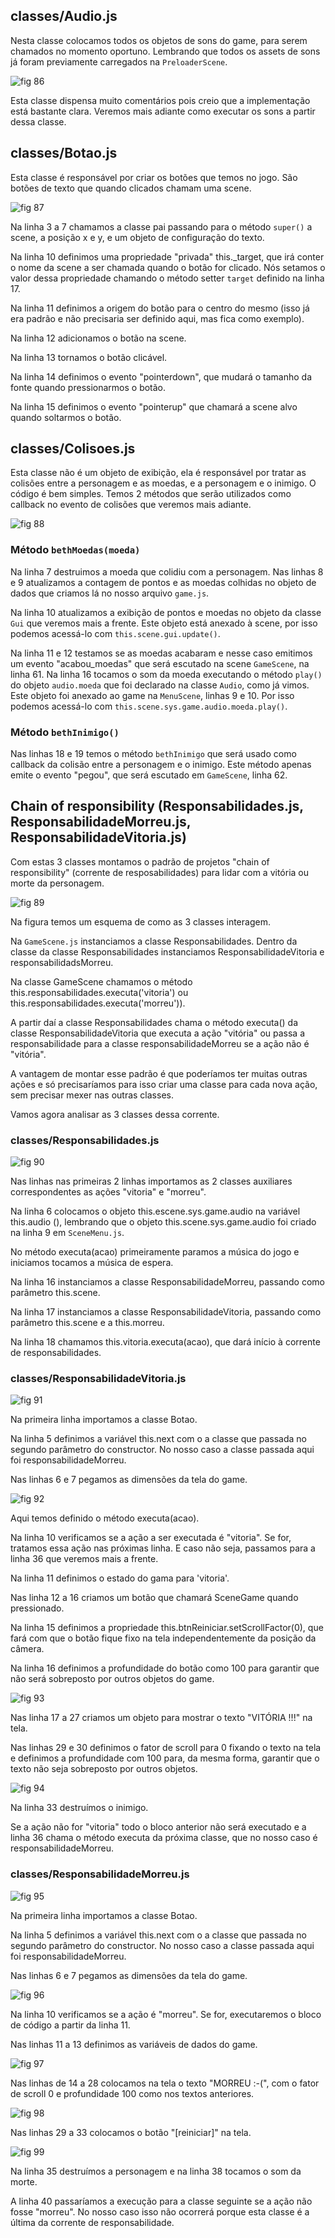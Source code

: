 ## classes/Audio.js

Nesta classe colocamos todos os objetos de sons do game, para serem chamados no momento oportuno. Lembrando que todos os assets de sons já foram previamente carregados na ``PreloaderScene``.

![fig 86](resources/img/fig086.png)

Esta classe dispensa muito comentários pois creio que a implementação está bastante clara. Veremos mais adiante como executar os sons a partir dessa classe.

## classes/Botao.js

Esta classe é responsável por criar os botões que temos no jogo. São botões de texto que quando clicados chamam uma scene.

![fig 87](resources/img/fig087.png)

Na linha 3 a 7 chamamos a classe pai passando para o método ``super()`` a scene, a posição x e y, e um objeto de configuração do texto.

Na linha 10 definimos uma propriedade "privada" this._target, que irá conter o nome da scene a ser chamada quando o botão for clicado. Nós setamos o valor dessa propriedade chamando o método setter ``target`` definido na linha 17.

Na linha 11 definimos a origem do botão para o centro do mesmo (isso já era padrão e não precisaria ser definido aqui, mas fica como exemplo).

Na linha 12 adicionamos o botão na scene.

Na linha 13 tornamos o botão clicável.

Na linha 14 definimos o evento "pointerdown", que mudará o tamanho da fonte quando pressionarmos o botão.

Na linha 15 definimos o evento "pointerup" que chamará a scene alvo quando soltarmos o botão.

## classes/Colisoes.js

Esta classe não é um objeto de exibição, ela é responsável por tratar as colisões entre a personagem e as moedas, e a personagem e o inimigo.
O código é bem simples. Temos 2 métodos que serão utilizados como callback no evento de colisões que veremos mais adiante.

![fig 88](resources/img/fig088.png)

### Método ``bethMoedas(moeda)``

Na linha 7 destruimos a moeda que colidiu com a personagem. Nas linhas 8 e 9 atualizamos a contagem de pontos e as moedas colhidas no objeto de dados que criamos lá no nosso arquivo ``game.js``.

Na linha 10 atualizamos a exibição de pontos e moedas no objeto da classe ``Gui`` que veremos mais a frente. Este objeto está anexado à scene, por isso podemos acessá-lo com ``this.scene.gui.update()``.

Na linha 11 e 12 testamos se as moedas acabaram e nesse caso emitimos um evento "acabou_moedas" que será escutado na scene ``GameScene``, na linha 61.
Na linha 16 tocamos o som da moeda executando o método ``play()`` do objeto ``audio.moeda`` que foi declarado na classe ``Audio``, como já vimos. Este objeto foi anexado ao game na ``MenuScene``, linhas 9 e 10. Por isso podemos acessá-lo com ``this.scene.sys.game.audio.moeda.play()``.

### Método ``bethInimigo()``

Nas linhas 18 e 19 temos o método ``bethInimigo`` que será usado como callback da colisão entre a personagem e o inimigo. Este método apenas emite o evento "pegou", que será escutado em ``GameScene``, linha 62.

## Chain of responsibility (Responsabilidades.js, ResponsabilidadeMorreu.js, ResponsabilidadeVitoria.js)

Com estas 3 classes montamos o padrão de projetos "chain of responsibility" (corrente de resposabilidades) para lidar com a vitória ou morte da personagem.

![fig 89](resources/img/fig089.png)

Na figura temos um esquema de como as 3 classes interagem.

Na ``GameScene.js`` instanciamos a classe Responsabilidades. Dentro da classe da classe Responsabilidades instanciamos ResponsabilidadeVitoria e responsabilidadsMorreu.

Na classe GameScene chamamos o método this.responsabilidades.executa('vitoria') ou this.responsabilidades.executa('morreu')).

A partir daí a classe Responsabilidades chama o método executa() da classe ResponsabilidadeVitoria que executa a ação "vitória" ou passa a responsabilidade para a classe responsabilidadeMorreu se a ação não é "vitória".

A vantagem de montar esse padrão é que poderíamos ter muitas outras ações e só precisaríamos para isso criar uma classe para cada nova ação, sem precisar mexer nas outras classes.

Vamos agora analisar as 3 classes dessa corrente.

### classes/Responsabilidades.js

![fig 90](resources/img/fig090.png)

Nas linhas nas primeiras 2 linhas importamos as 2 classes auxiliares correspondentes as ações "vitoria" e "morreu".

Na linha 6 colocamos o objeto this.escene.sys.game.audio na variável this.audio (), lembrando que o objeto this.scene.sys.game.audio foi criado na linha 9 em ``SceneMenu.js``.

No método executa(acao) primeiramente paramos a música do jogo e iniciamos tocamos a música de espera.

Na linha 16 instanciamos a classe ResponsabilidadeMorreu, passando como parâmetro this.scene.

Na linha 17 instanciamos a classe ResponsabilidadeVitoria, passando como parâmetro this.scene e a this.morreu.

Na linha 18 chamamos this.vitoria.executa(acao), que dará início à corrente de responsabilidades.

### classes/ResponsabilidadeVitoria.js

![fig 91](resources/img/fig091.png)

Na primeira linha importamos a classe Botao.

Na linha 5 definimos a variável this.next com o a classe que passada no segundo parâmetro do constructor. No nosso caso a classe passada aqui foi responsabilidadeMorreu.

Nas linhas 6 e 7 pegamos as dimensões da tela do game.

![fig 92](resources/img/fig092.png)

Aqui temos definido o método executa(acao).

Na linha 10 verificamos se a ação a ser executada é "vitoria". Se for, tratamos essa ação nas próximas linha. E caso não seja, passamos para a linha 36 que veremos mais a frente.

Na linha 11 definimos o estado do gama para 'vitoria'.

Nas linha 12 a 16 criamos um botão que chamará SceneGame quando pressionado.

Na linha 15 definimos a propriedade this.btnReiniciar.setScrollFactor(0), que fará com que o botão fique fixo na tela independentemente da posição da câmera.

Na linha 16 definimos a profundidade do botão como 100 para garantir que não será sobreposto por outros objetos do game.

![fig 93](resources/img/fig093.png)

Nas linha 17 a 27 criamos um objeto para mostrar o texto "VITÓRIA !!!" na tela.

Nas linhas 29 e 30 definimos o fator de scroll para 0 fixando o texto na tela e definimos a profundidade com 100 para, da mesma forma, garantir que o texto não seja sobreposto por outros objetos.

![fig 94](resources/img/fig094.png)

Na linha 33 destruímos o inimigo.

Se a ação não for "vitoria" todo o bloco anterior não será executado e a linha 36 chama o método executa da próxima classe, que no nosso caso é responsabilidadeMorreu.

### classes/ResponsabilidadeMorreu.js

![fig 95](resources/img/fig095.png)

Na primeira linha importamos a classe Botao.

Na linha 5 definimos a variável this.next com o a classe que passada no segundo parâmetro do constructor. No nosso caso a classe passada aqui foi responsabilidadeMorreu.

Nas linhas 6 e 7 pegamos as dimensões da tela do game.

![fig 96](resources/img/fig096.png)

Na linha 10 verificamos se a ação é "morreu". Se for, executaremos o bloco de código a partir da linha 11.

Nas linhas 11 a 13 definimos as variáveis de dados do game.

![fig 97](resources/img/fig097.png)

Nas linhas de 14 a 28 colocamos na tela o texto "MORREU :-(", com o fator de scroll 0 e profundidade 100 como nos textos anteriores.

![fig 98](resources/img/fig098.png)

Nas linhas 29 a 33 colocamos o botão "[reiniciar]"  na tela.

![fig 99](resources/img/fig099.png)

Na linha 35 destruímos a personagem e na linha 38 tocamos o som da morte.

A linha 40 passaríamos a execução para a classe seguinte se a ação não fosse "morreu". No nosso caso isso não ocorrerá porque esta classe é a última da corrente de responsabilidade.
